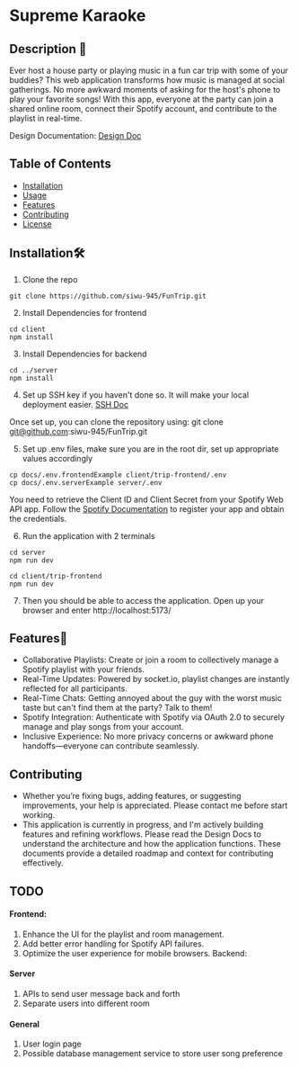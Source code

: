 # Supreme Karaoke 

## Description 🎉
Ever host a house party or playing music in a fun car trip with some of your buddies? This web application transforms how music is managed at social gatherings. No more awkward moments of asking for the host's phone to play your favorite songs! With this app, everyone at the party can join a shared online room, connect their Spotify account, and contribute to the playlist in real-time. 

Design Documentation:
[Design Doc](./docs/design-doc.md)

## Table of Contents

- [Installation](#installation)
- [Usage](#usage)
- [Features](#features)
- [Contributing](#contributing)
- [License](#license)

## Installation🛠️
1. Clone the repo
```
git clone https://github.com/siwu-945/FunTrip.git
```

2. Install Dependencies for frontend
```shell
cd client
npm install
```
3. Install Dependencies for backend
```shell
cd ../server
npm install
```
4. Set up SSH key if you haven't done so. It will make your local deployment easier.
[SSH Doc](https://docs.github.com/en/authentication/connecting-to-github-with-ssh/adding-a-new-ssh-key-to-your-github-account)

Once set up, you can clone the repository using: git clone git@github.com:siwu-945/FunTrip.git

5. Set up .env files, make sure you are in the root dir, set up appropriate values accordingly 
```shell
cp docs/.env.frontendExample client/trip-frontend/.env
cp docs/.env.serverExample server/.env
```

You need to retrieve the Client ID and Client Secret from your Spotify Web API app.
Follow the [Spotify Documentation](https://developer.spotify.com/documentation/web-api/concepts/apps) to register your app and obtain the credentials.


6. Run the application with 2 terminals
```shell
cd server
npm run dev
```
```shell
cd client/trip-frontend
npm run dev
```

7. Then you should be able to access the application. Open up your browser and enter http://localhost:5173/

## Features🚀
- Collaborative Playlists: Create or join a room to collectively manage a Spotify playlist with your friends.
- Real-Time Updates: Powered by socket.io, playlist changes are instantly reflected for all participants.
- Real-Time Chats: Getting annoyed about the guy with the worst music taste but can't find them at the party? Talk to them!
- Spotify Integration: Authenticate with Spotify via OAuth 2.0 to securely manage and play songs from your account.
- Inclusive Experience: No more privacy concerns or awkward phone handoffs—everyone can contribute seamlessly.


## Contributing
- Whether you’re fixing bugs, adding features, or suggesting improvements, your help is appreciated. Please contact me before start working.
- This application is currently in progress, and I'm actively building features and refining workflows. Please read the Design Docs to understand the architecture and how the application functions. These documents provide a detailed roadmap and context for contributing effectively.

## TODO
#### Frontend:
1. Enhance the UI for the playlist and room management.
2. Add better error handling for Spotify API failures.
3. Optimize the user experience for mobile browsers.
Backend:

#### Server
1. APIs to send user message back and forth
2. Separate users into different room 

#### General
1. User login page
2. Possible database management service to store user song preference


